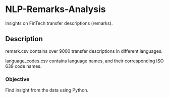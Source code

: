 # NLP-Remarks-Analysis

Insights on FinTech transfer descriptions (remarks).

## Description

remark.csv contains over 9000 transfer descriptions in different languages.

language_codes.csv contains language names, and their corresponding ISO 639 code names.

### Objective

Find insight from the data using Python.